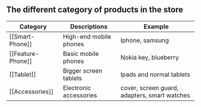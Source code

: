 
## The different category of products in the store

| Category          | Descriptions           | Example                                      |
| ----------------- | ---------------------- | -------------------------------------------- |
| [[Smart-Phone]]   | High-end mobile phones | Iphone, samsung                              |
| [[Feature-Phone]] | Basic mobile phones    | Nokia key, blueberry                         |
| [[Tablet]]        | Bigger screen tablets  | Ipads and normal tablets                     |
| [[Accessories]]   | Electronic accessories | cover, screen guard, adapters, smart watches | 
